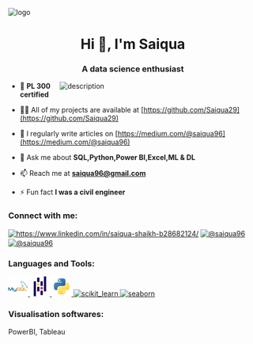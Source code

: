 ![logo](https://user-images.githubusercontent.com/73187712/208087134-27c9c64d-1fed-483d-b2e7-9d6f1cd41fe3.gif)
<h1 align="center">Hi 👋, I'm Saiqua</h1>
<h3 align="center">A data science enthusiast</h3>

<img src= "https://sithcomputers.com/wp-content/uploads/2021/02/C-1.gif" alt="description" width="400" align="right">

- 🌱 **PL 300 certified**

- 👨‍💻 All of my projects are available at [https://github.com/Saiqua29](https://github.com/Saiqua29)

- 📝 I regularly write articles on [https://medium.com/@saiqua96](https://medium.com/@saiqua96)

- 💬 Ask me about **SQL,Python,Power BI,Excel,ML & DL**

- 📫 Reach me at **saiqua96@gmail.com**

- ⚡ Fun fact **I was a civil engineer**

<h3 align="left">Connect with me:</h3>
<p align="left">
<a href="https://www.linkedin.com/in/saiqua-shaikh-b28682124/" target="blank"><img align="center" src="https://raw.githubusercontent.com/rahuldkjain/github-profile-readme-generator/master/src/images/icons/Social/linked-in-alt.svg" alt="https://www.linkedin.com/in/saiqua-shaikh-b28682124/" height="30" width="40" /></a>
<a href="https://medium.com/@saiqua96" target="blank"><img align="center" src="https://raw.githubusercontent.com/rahuldkjain/github-profile-readme-generator/master/src/images/icons/Social/medium.svg" alt="@saiqua96" height="30" width="40" /></a>
<a href="https://www.hackerrank.com/@saiqua96" target="blank"><img align="center" src="https://raw.githubusercontent.com/rahuldkjain/github-profile-readme-generator/master/src/images/icons/Social/hackerrank.svg" alt="@saiqua96" height="30" width="40" /></a>
</p>

<h3 align="left">Languages and Tools:</h3>
<p align="left"> <a href="https://www.mysql.com/" target="_blank" rel="noreferrer"> <img src="https://raw.githubusercontent.com/devicons/devicon/master/icons/mysql/mysql-original-wordmark.svg" alt="mysql" width="40" height="40"/> </a> <a href="https://pandas.pydata.org/" target="_blank" rel="noreferrer"> <img src="https://raw.githubusercontent.com/devicons/devicon/2ae2a900d2f041da66e950e4d48052658d850630/icons/pandas/pandas-original.svg" alt="pandas" width="40" height="40"/> </a> <a href="https://www.python.org" target="_blank" rel="noreferrer"> <img src="https://raw.githubusercontent.com/devicons/devicon/master/icons/python/python-original.svg" alt="python" width="40" height="40"/> </a> <a href="https://scikit-learn.org/" target="_blank" rel="noreferrer"> <img src="https://upload.wikimedia.org/wikipedia/commons/0/05/Scikit_learn_logo_small.svg" alt="scikit_learn" width="40" height="40"/> </a> <a href="https://seaborn.pydata.org/" target="_blank" rel="noreferrer"> <img src="https://seaborn.pydata.org/_images/logo-mark-lightbg.svg" alt="seaborn" width="40" height="40"/> </a> </p>

<h3 align="left">Visualisation softwares:</h3>
<p align="left"> PowerBI, Tableau </a> </p>
